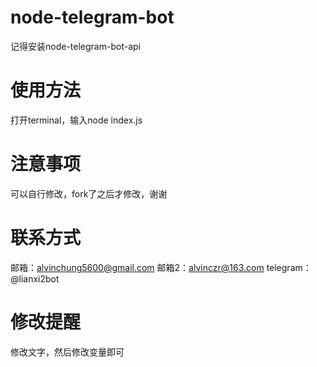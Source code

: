 # node-telegram-bot
记得安装node-telegram-bot-api
# 使用方法
打开terminal，输入node index.js
# 注意事项
可以自行修改，fork了之后才修改，谢谢
# 联系方式
邮箱：alvinchung5600@gmail.com
邮箱2：alvinczr@163.com
telegram：@lianxi2bot
# 修改提醒
修改文字，然后修改变量即可
